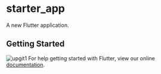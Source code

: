 # starter_app

A new Flutter application.

## Getting Started
![upgit1](https://user-images.githubusercontent.com/8358882/40034997-73288d86-57cd-11e8-84f7-0b1a0799b09e.png)
For help getting started with Flutter, view our online
[documentation](https://flutter.io/).
